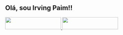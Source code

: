 <h2>Olá, sou Irving Paim!!</h1>

<a href="https://github.com/IrvingPaim" alt="GitHub" target="_blank" rel="noopener">
  <img src="https://img.shields.io/badge/-Github-000?style=flat-square&logo=Github&logoColor=white&link=https://github.com/IrvingPaim" width="180px" height="40px">
</a>
<a href="https://www.instagram.com/irvingpaim" alt="Instagram" target="_blank" rel="noopener">
  <img src="https://img.shields.io/badge/-Instagram-DF0174?style=for-the-badge&labelColor=DF0174&logo=instagram&logoColor=white&link=[go](https://www.instagram.com/irvingpaim){target=_blank rel=noopener}" width="180px" height="40px">
</a>

